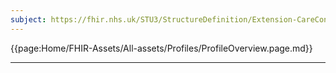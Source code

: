 ```yaml
---
subject: https://fhir.nhs.uk/STU3/StructureDefinition/Extension-CareConnect-GPC-MedicationSupplyType-1
---
```


{{page:Home/FHIR-Assets/All-assets/Profiles/ProfileOverview.page.md}}

---